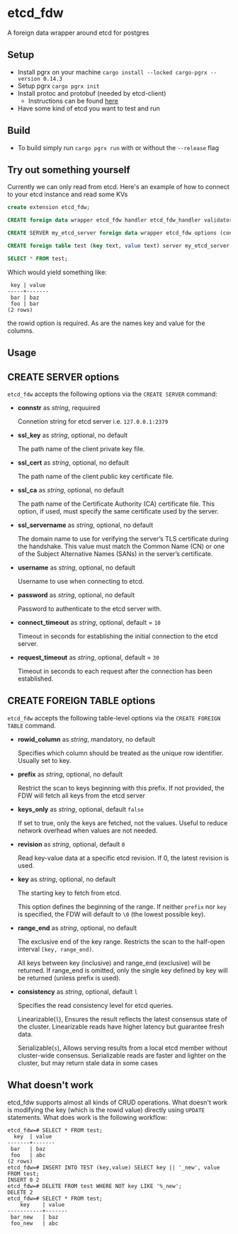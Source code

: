 # etcd_fdw
A foreign data wrapper around etcd for postgres

## Setup
- Install pgrx on your machine `cargo install --locked cargo-pgrx --version 0.14.3`
- Setup pgrx `cargo pgrx init`
- Install protoc and protobuf (needed by etcd-client)
  - Instructions can be found [here](https://protobuf.dev/installation/)
- Have some kind of etcd you want to test and run


## Build
- To build simply run `cargo pgrx run` with or without the `--release` flag

## Try out something yourself
Currently we can only read from etcd.
Here's an example of how to connect to your etcd instance and read some KVs

```sql
create extension etcd_fdw;
```

```sql
CREATE foreign data wrapper etcd_fdw handler etcd_fdw_handler validator etcd_fdw_validator;
```

```sql
CREATE SERVER my_etcd_server foreign data wrapper etcd_fdw options (connstr '127.0.0.1:2379');
```

```sql
CREATE foreign table test (key text, value text) server my_etcd_server options(rowid_column 'key');
```

```sql
SELECT * FROM test;
```

Which would yield something like:
```
 key | value
-----+-------
 bar | baz
 foo | bar
(2 rows)
```
the rowid option is required. As are the names key and value for the columns.


Usage
-----

## CREATE SERVER options

`etcd_fdw` accepts the following options via the `CREATE SERVER` command:

- **connstr** as *string*, requuired

  Connetion string for etcd server i.e. `127.0.0.1:2379`

- **ssl_key** as *string*, optional, no default

  The path name of the client private key file.

- **ssl_cert** as *string*, optional, no default

  The path name of the client public key certificate file.

- **ssl_ca** as *string*, optional, no default

  The path name of the Certificate Authority (CA) certificate
    file. This option, if used, must specify the same certificate used
    by the server.

- **ssl_servername** as *string*, optional, no default

   The domain name to use for verifying the server’s TLS certificate during the handshake.
   This value must match the Common Name (CN) or one of the Subject Alternative Names (SANs) in the server’s certificate.

- **username** as *string*, optional, no default

  Username to use when connecting to etcd.

- **password** as *string*, optional, no default

  Password to authenticate to the etcd server with.

- **connect_timeout** as *string*, optional, default = `10`

  Timeout in seconds for establishing the initial connection to the etcd server.

- **request_timeout** as *string*, optional, default = `30`

  Timeout in seconds to each request after the connection has been established.


## CREATE FOREIGN TABLE options

`etcd_fdw` accepts the following table-level options via the
`CREATE FOREIGN TABLE` command.

- **rowid_column** as *string*, mandatory, no default

  Specifies which column should be treated as the unique row identifier.
  Usually set to key.

- **prefix** as *string*, optional, no default

  Restrict the scan to keys beginning with this prefix.
  If not provided, the FDW will fetch all keys from the etcd server

- **keys_only** as *string*, optional, default `false`

  If set to true, only the keys are fetched, not the values.
  Useful to reduce network overhead when values are not needed.

- **revision** as *string*, optional, default `0`

  Read key-value data at a specific etcd revision.
  If 0, the latest revision is used.

- **key** as *string*, optional, no default

  The starting key to fetch from etcd.

  This option defines the beginning of the range. 
  If neither `prefix` nor `key` is specified, the FDW will default to `\0` (the lowest possible key).

- **range_end** as *string*, optional, no default

  The exclusive end of the key range. Restricts the scan to the half-open interval `[key, range_end)`.

  All keys between key (inclusive) and range_end (exclusive) will be returned.
  If range_end is omitted, only the single key defined by key will be returned (unless prefix is used).

- **consistency** as *string*, optional, default `l`

  Specifies the read consistency level for etcd queries.


  Linearizable(`l`), Ensures the result reflects the latest consensus state of the cluster.
  Linearizable reads have higher latency but guarantee fresh data.

  Serializable(`s`), Allows serving results from a local etcd member without cluster-wide consensus. 
  Serializable reads are faster and lighter on the cluster, but may return stale data in some cases

## What doesn't work
etcd_fdw supports almost all kinds of CRUD operations. What doesn't work is modifying the key (which is the rowid value) directly using `UPDATE` statements.
What does work is the following workflow:
```
etcd_fdw=# SELECT * FROM test;
  key  | value
-------+-------
 bar   | baz
 foo   | abc
(2 rows)
etcd_fdw=# INSERT INTO TEST (key,value) SELECT key || '_new', value FROM test;
INSERT 0 2
etcd_fdw=# DELETE FROM test WHERE NOT key LIKE '%_new';
DELETE 2
etcd_fdw=# SELECT * FROM test;
    key    | value
-----------+-------
 bar_new   | baz
 foo_new   | abc
```

